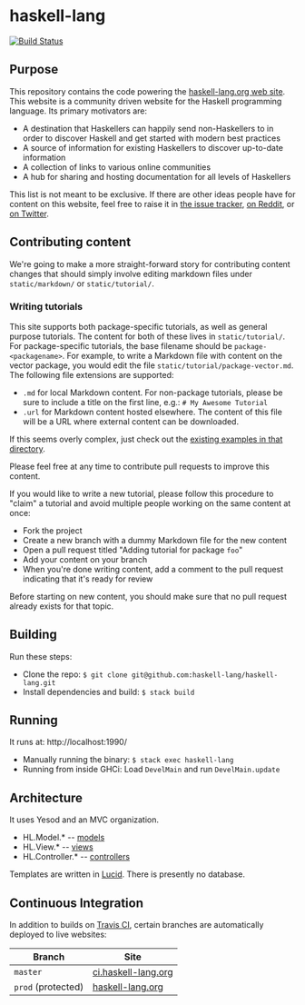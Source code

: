 haskell-lang
============

[![Build Status](https://travis-ci.org/haskell-lang/haskell-lang.svg?branch=master)](https://travis-ci.org/haskell-lang/haskell-lang)

## Purpose

This repository contains the code powering the [haskell-lang.org web
site](http://haskell-lang.org/). This website is a community driven website for
the Haskell programming language. Its primary motivators are:

* A destination that Haskellers can happily send non-Haskellers to in order to
  discover Haskell and get started with modern best practices
* A source of information for existing Haskellers to discover up-to-date
  information
* A collection of links to various online communities
* A hub for sharing and hosting documentation for all levels of Haskellers

This list is not meant to be exclusive. If there are other ideas people have
for content on this website, feel free to raise it in [the issue
tracker](https://github.com/haskell-lang/haskell-lang/issues/new), [on
Reddit](https://www.reddit.com/r/haskell_lang), or [on
Twitter](https://twitter.com/haskell_lang).

## Contributing content

We're going to make a more straight-forward story for contributing
content changes that should simply involve editing markdown files
under `static/markdown/` or `static/tutorial/`.

### Writing tutorials

This site supports both package-specific tutorials, as well as general
purpose tutorials. The content for both of these lives in
`static/tutorial/`. For package-specific tutorials, the base filename
should be `package-<packagename>`. For example, to write a Markdown
file with content on the vector package, you would edit the file
`static/tutorial/package-vector.md`. The following file extensions are
supported:

* `.md` for local Markdown content. For non-package tutorials, please
  be sure to include a title on the first line, e.g.: `# My Awesome
  Tutorial`
* `.url` for Markdown content hosted elsewhere. The content of this
  file will be a URL where external content can be downloaded.

If this seems overly complex, just check out the
[existing examples in that directory](https://github.com/haskell-lang/haskell-lang/tree/master/static/tutorial).

Please feel free at any time to contribute pull requests to improve
this content.

If you would like to write a new tutorial, please follow this
procedure to "claim" a tutorial and avoid multiple people working on
the same content at once:

* Fork the project
* Create a new branch with a dummy Markdown file for the new content
* Open a pull request titled "Adding tutorial for package `foo`"
* Add your content on your branch
* When you're done writing content, add a comment to the pull request
  indicating that it's ready for review

Before starting on new content, you should make sure that no pull
request already exists for that topic.

## Building

Run these steps:

* Clone the repo: `$ git clone git@github.com:haskell-lang/haskell-lang.git`
* Install dependencies and build: `$ stack build`

## Running

It runs at: http://localhost:1990/

* Manually running the binary: `$ stack exec haskell-lang`
* Running from inside GHCi: Load `DevelMain` and run
  `DevelMain.update`

## Architecture

It uses Yesod and an MVC organization.

* HL.Model.* -- [models](https://github.com/haskell-lang/haskell-lang/tree/master/src/HL/Model)
* HL.View.* -- [views](https://github.com/haskell-lang/haskell-lang/tree/master/src/HL/View)
* HL.Controller.* -- [controllers](https://github.com/haskell-lang/haskell-lang/tree/master/src/HL/Controller)

Templates are written in
[Lucid](https://github.com/chrisdone/lucid). There is presently no
database.

## Continuous Integration

In addition to builds on
[Travis CI](https://travis-ci.org/haskell-lang/haskell-lang), certain branches
are automatically deployed to live websites:

| Branch             | Site                                               |
|--------------------|----------------------------------------------------|
| `master`           | [ci.haskell-lang.org](https://ci.haskell-lang.org) |
| `prod` (protected) | [haskell-lang.org](https://haskell-lang.org)       |
